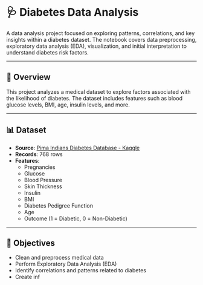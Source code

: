 # 🩺 Diabetes Data Analysis

A data analysis project focused on exploring patterns, correlations, and key insights within a diabetes dataset. The notebook covers data preprocessing, exploratory data analysis (EDA), visualization, and initial interpretation to understand diabetes risk factors.

---

## 📌 Overview

This project analyzes a medical dataset to explore factors associated with the likelihood of diabetes. The dataset includes features such as blood glucose levels, BMI, age, insulin levels, and more.

---

## 📊 Dataset

- **Source**: [Pima Indians Diabetes Database - Kaggle](https://www.kaggle.com/datasets/uciml/pima-indians-diabetes-database)
- **Records**: 768 rows
- **Features**:
  - Pregnancies
  - Glucose
  - Blood Pressure
  - Skin Thickness
  - Insulin
  - BMI
  - Diabetes Pedigree Function
  - Age
  - Outcome (1 = Diabetic, 0 = Non-Diabetic)

---

## 🎯 Objectives

- Clean and preprocess medical data
- Perform Exploratory Data Analysis (EDA)
- Identify correlations and patterns related to diabetes
- Create inf
